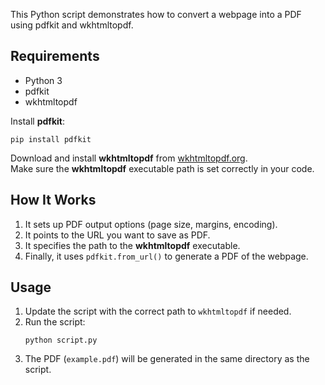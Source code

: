 This Python script demonstrates how to convert a webpage into a PDF using pdfkit and wkhtmltopdf.

## Requirements
- Python 3
- pdfkit
- wkhtmltopdf

Install **pdfkit**:
```
pip install pdfkit
```

Download and install **wkhtmltopdf** from [wkhtmltopdf.org](https://wkhtmltopdf.org/downloads.html).  
Make sure the **wkhtmltopdf** executable path is set correctly in your code.

## How It Works
1. It sets up PDF output options (page size, margins, encoding).
2. It points to the URL you want to save as PDF.
3. It specifies the path to the **wkhtmltopdf** executable.
4. Finally, it uses `pdfkit.from_url()` to generate a PDF of the webpage.

## Usage
1. Update the script with the correct path to `wkhtmltopdf` if needed.
2. Run the script:
   ```
   python script.py
   ```
3. The PDF (`example.pdf`) will be generated in the same directory as the script.

